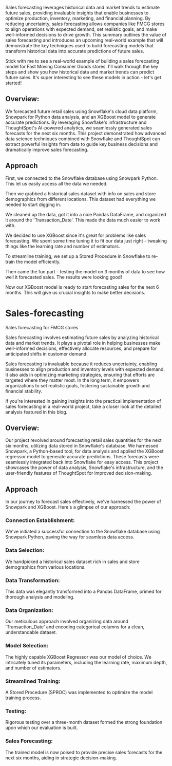 Sales forecasting leverages historical data and market trends to estimate future sales, providing invaluable insights that enable businesses to optimize production, inventory, marketing, and financial planning. By reducing uncertainty, sales forecasting allows companies like FMCG stores to align operations with expected demand, set realistic goals, and make well-informed decisions to drive growth. This summary outlines the value of sales forecasting and introduces an upcoming real-world example that will demonstrate the key techniques used to build forecasting models that transform historical data into accurate predictions of future sales.

Stick with me to see a real-world example of building a sales forecasting model for Fast Moving Consumer Goods stores. I'll walk through the key steps and show you how historical data and market trends can predict future sales. It's super interesting to see these models in action - let's get started!


## Overview:
We forecasted future retail sales using Snowflake's cloud data platform, Snowpark for Python data analysis, and an XGBoost model to generate accurate predictions. By leveraging Snowflake's infrastructure and ThoughtSpot's AI-powered analytics, we seamlessly generated sales forecasts for the next six months. This project demonstrated how advanced data science techniques combined with Snowflake and ThoughtSpot can extract powerful insights from data to guide key business decisions and dramatically improve sales forecasting.

## Approach
First, we connected to the Snowflake database using Snowpark Python. This let us easily access all the data we needed.

Then we grabbed a historical sales dataset with info on sales and store demographics from different locations. This dataset had everything we needed to start digging in.

We cleaned up the data, got it into a nice Pandas DataFrame, and organized it around the 'Transaction_Date'. This made the data much easier to work with.

We decided to use XGBoost since it's great for problems like sales forecasting. We spent some time tuning it to fit our data just right - tweaking things like the learning rate and number of estimators.

To streamline training, we set up a Stored Procedure in Snowflake to re-train the model efficiently.

Then came the fun part - testing the model on 3 months of data to see how well it forecasted sales. The results were looking good!

Now our XGBoost model is ready to start forecasting sales for the next 6 months. This will give us crucial insights to make better decisions.












# Sales-forecasting
Sales forecasting for FMCG stores

Sales forecasting involves estimating future sales by analyzing historical data and market trends. It plays a pivotal role in helping businesses make well-informed decisions, effectively allocate resources, and prepare for anticipated shifts in customer demand.

Sales forecasting is invaluable because it reduces uncertainty, enabling businesses to align production and inventory levels with expected demand. It also aids in optimizing marketing strategies, ensuring that efforts are targeted where they matter most. In the long term, it empowers organizations to set realistic goals, fostering sustainable growth and financial stability.

If you're interested in gaining insights into the practical implementation of sales forecasting in a real-world project, take a closer look at the detailed analysis featured in this blog.


## Overview:
Our project revolved around forecasting retail sales quantities for the next six months, utilizing data stored in Snowflake's database. We harnessed Snowpark, a Python-based tool, for data analysis and applied the XGBoost regressor model to generate accurate predictions. These forecasts were seamlessly integrated back into Snowflake for easy access. This project showcases the power of data analysis, Snowflake's infrastructure, and the user-friendly features of ThoughtSpot for improved decision-making.


## Approach
In our journey to forecast sales effectively, we've harnessed the power of Snowpark and XGBoost. Here's a glimpse of our approach:

### Connection Establishment: 
We've initiated a successful connection to the Snowflake database using Snowpark Python, paving the way for seamless data access.

### Data Selection: 
We handpicked a historical sales dataset rich in sales and store demographics from various locations.

### Data Transformation: 
This data was elegantly transformed into a Pandas DataFrame, primed for thorough analysis and modeling.

### Data Organization: 
Our meticulous approach involved organizing data around 'Transaction_Date' and encoding categorical columns for a clean, understandable dataset.

### Model Selection: 
The highly capable XGBoost Regressor was our model of choice. We intricately tuned its parameters, including the learning rate, maximum depth, and number of estimators.

### Streamlined Training: 
A Stored Procedure (SPROC) was implemented to optimize the model training process.

### Testing: 
Rigorous testing over a three-month dataset formed the strong foundation upon which our evaluation is built.

### Sales Forecasting: 
The trained model is now poised to provide precise sales forecasts for the next six months, aiding in strategic decision-making.
